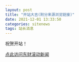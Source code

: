 ```yaml
---
layout: post
title: "开站大吉(附分来源浏览链接)"
date: 2021-12-01 13:33:50
categories: sitenews
tags: 站长消息
---
```


祝贺开站！

[点此访问东财滚动新闻](//finews.withounder.com/emnews/)
